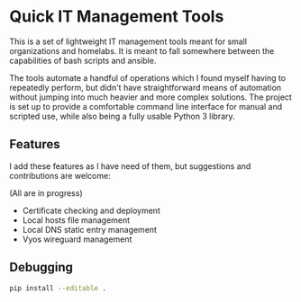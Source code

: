 # Quick IT Management Tools

This is a set of lightweight IT management tools meant for small organizations and homelabs.  It is meant to fall somewhere between the capabilities of bash scripts and ansible.

The tools automate a handful of operations which I found myself having to repeatedly perform, but didn't have straightforward means of automation without jumping into much heavier and more complex solutions. The project is set up to provide a comfortable command line interface for manual and scripted use, while also being a fully usable Python 3 library.  

## Features

I add these features as I have need of them, but suggestions and contributions are welcome:

(All are in progress)

* Certificate checking and deployment
* Local hosts file management
* Local DNS static entry management
* Vyos wireguard management

## Debugging

```bash
pip install --editable .
```